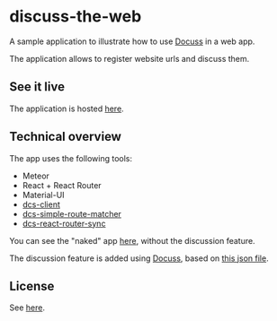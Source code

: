 # discuss-the-web

A sample application to illustrate how to use
[Docuss](https://github.com/sylque/docuss) in a web app.

The application allows to register website urls and discuss them.

## See it live

The application is hosted [here](http://www.docuss.org/docuss/d_home).

## Technical overview

The app uses the following tools:

- Meteor
- React + React Router
- Material-UI
- [dcs-client](https://github.com/sylque/dcs-client)
- [dcs-simple-route-matcher](https://github.com/sylque/dcs-simple-route-matcher)
- [dcs-react-router-sync](https://github.com/sylque/dcs-react-router-sync)

You can see the "naked" app [here](http://dtw.docuss.org/), without the
discussion feature.

The discussion feature is added using
[Docuss](https://github.com/sylque/docuss), based on
[this json file](https://github.com/sylque/discuss-the-web/blob/master/public/dcs-website.json).

## License

See [here](https://github.com/sylque/docuss#license).
